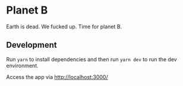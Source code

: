 # Planet B

Earth is dead. We fucked up. Time for planet B.

## Development

Run `yarn` to install dependencies and then run `yarn dev` to run the dev environment.

Access the app via <http://localhost:3000/>
